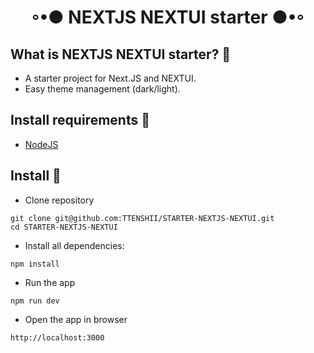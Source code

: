 <h1 align="center">◦•● NEXTJS NEXTUI starter ●•◦</h1>

## What is NEXTJS NEXTUI starter? :bookmark_tabs:

- A starter project for Next.JS and NEXTUI.
- Easy theme management (dark/light).

## Install requirements :flower_playing_cards:
- [NodeJS](https://nodejs.org/en/download/)

## Install :flags:

- Clone repository
```
git clone git@github.com:TTENSHII/STARTER-NEXTJS-NEXTUI.git
cd STARTER-NEXTJS-NEXTUI
```

- Install all dependencies:
```
npm install
```

- Run the app
```
npm run dev
```

- Open the app in browser
```
http://localhost:3000
```
